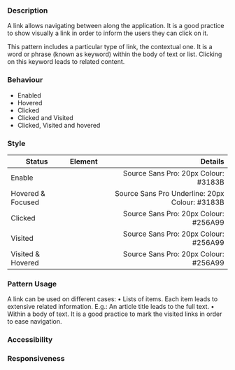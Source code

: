 
### Description
A link allows navigating between along the application. It is a good practice to show visually a link in order to inform the users they can click on it. 

This pattern includes a particular type of link, the contextual one. It is a word or phrase (known as keyword) within the body of text or list. Clicking on this keyword leads to related content.  

### Behaviour

- Enabled
- Hovered
- Clicked
- Clicked and Visited
- Clicked, Visited and hovered

### Style

| Status                | Element           | Details                                 |
| --------------------- |:-----------------:| ---------------------------------------:|
|Enable                 |                   | Source Sans Pro: 20px   Colour: #3183B  |
| Hovered & Focused     |                   | Source Sans Pro Underline: 20px   Colour: #3183B |
| Clicked               |                   | Source Sans Pro: 20px   Colour: #256A99 |
| Visited               |                   | Source Sans Pro: 20px   Colour: #256A99 |
| Visited & Hovered     |                   | Source Sans Pro: 20px   Colour: #256A99 |


### Pattern Usage
A link can be used on different cases:
•	Lists of items. Each item leads to extensive related information. E.g.: An article title leads to the full text. 
•	Within a body of text. 
It is a good practice to mark the visited links in order to ease navigation.  

### Accessibility

### Responsiveness
